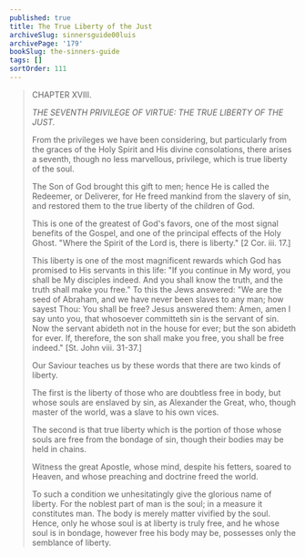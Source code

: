 ```yaml
---
published: true
title: The True Liberty of the Just
archiveSlug: sinnersguide00luis
archivePage: '179'
bookSlug: the-sinners-guide
tags: []
sortOrder: 111
---
```


> CHAPTER XVIII.
> 
> *THE SEVENTH PRIVILEGE OF VIRTUE: THE TRUE LIBERTY OF THE JUST.*
> 
> From the privileges we have been considering, but particularly from the graces of the Holy Spirit and His divine consolations, there arises a seventh, though no less marvellous, privilege, which is true liberty of the soul.
> 
> The Son of God brought this gift to men; hence He is called the Redeemer, or Deliverer, for He freed mankind from the slavery of sin, and restored them to the true liberty of the children of God.
> 
> This is one of the greatest of God's favors, one of the most signal benefits of the Gospel, and one of the principal effects of the Holy Ghost. "Where the Spirit of the Lord is, there is liberty." [2 Cor. iii. 17.]
> 
> This liberty is one of the most magnificent rewards which God has promised to His servants in this life: "If you continue in My word, you shall be My disciples indeed. And you shall know the truth, and the truth shall make you free." To this the Jews answered: "We are the seed of Abraham, and we have never been slaves to any man; how sayest Thou: You shall be free? Jesus answered them: Amen, amen I say unto you, that whosoever committeth sin is the servant of sin. Now the servant abideth not in the house for ever; but the son abideth for ever. If, therefore, the son shall make you free, you shall be free indeed." [St. John viii. 31-37.]
> 
> Our Saviour teaches us by these words that there are two kinds of liberty.
> 
> The first is the liberty of those who are doubtless free in body, but whose souls are enslaved by sin, as Alexander the Great, who, though master of the world, was a slave to his own vices.
> 
> The second is that true liberty which is the portion of those whose souls are free from the bondage of sin, though their bodies may be held in chains.
> 
> Witness the great Apostle, whose mind, despite his fetters, soared to Heaven, and whose preaching and doctrine freed the world.
> 
> To such a condition we unhesitatingly give the glorious name of liberty. For the noblest part of man is the soul; in a measure it constitutes man. The body is merely matter vivified by the soul. Hence, only he whose soul is at liberty is truly free, and he whose soul is in bondage, however free his body may be, possesses only the semblance of liberty.


